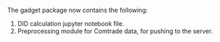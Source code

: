 The gadget package now contains the following:
1. DID calculation jupyter notebook file.
2. Preprocessing module for Comtrade data, for pushing to the server.